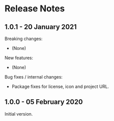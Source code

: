 # Release Notes

## 1.0.1 - 20 January 2021

Breaking changes:
- (None)

New features:
- (None)

Bug fixes / internal changes:
- Package fixes for license, icon and project URL.

## 1.0.0 - 05 February 2020

Initial version.
